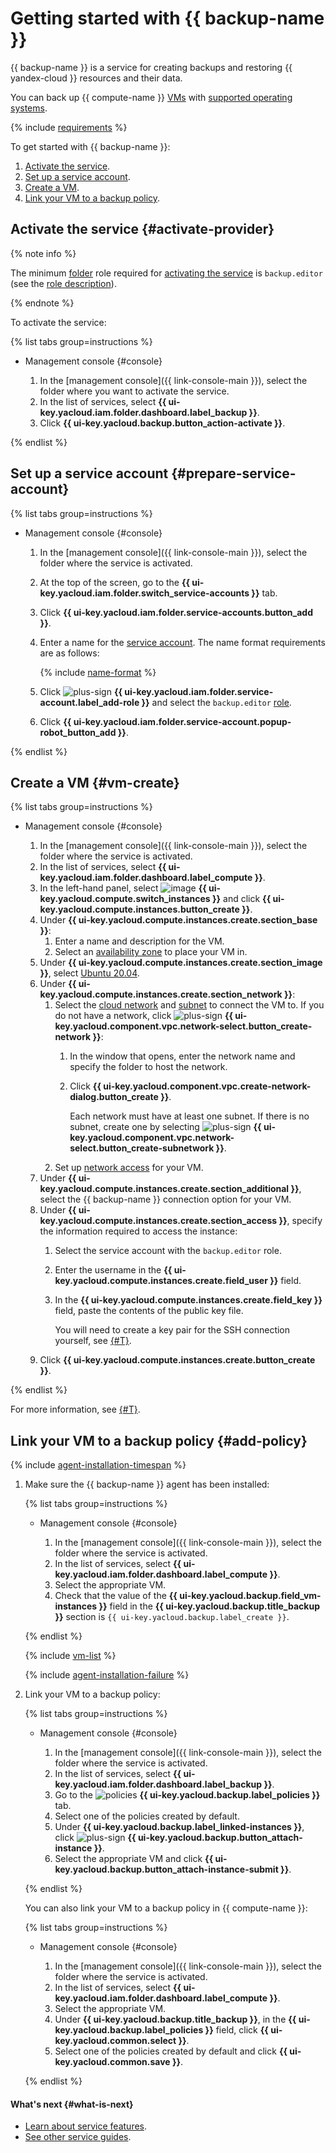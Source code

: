 # Getting started with {{ backup-name }}

{{ backup-name }} is a service for creating backups and restoring {{ yandex-cloud }} resources and their data.

You can back up {{ compute-name }} [VMs](../compute/concepts/vm.md) with [supported operating systems](concepts/vm-connection.md#os).

{% include [requirements](../_includes/backup/requirements.md) %}

To get started with {{ backup-name }}:
1. [Activate the service](#activate-provider).
1. [Set up a service account](#prepare-service-account).
1. [Create a VM](#vm-create).
1. [Link your VM to a backup policy](#add-policy).

## Activate the service {#activate-provider}

{% note info %}

The minimum [folder](../resource-manager/concepts/resources-hierarchy.md#folder) role required for [activating the service](concepts/index.md#providers) is `backup.editor` (see the [role description](security/index.md#backup-editor)).

{% endnote %}

To activate the service:

{% list tabs group=instructions %}

- Management console {#console}

   1. In the [management console]({{ link-console-main }}), select the folder where you want to activate the service.
   1. In the list of services, select **{{ ui-key.yacloud.iam.folder.dashboard.label_backup }}**.
   1. Click **{{ ui-key.yacloud.backup.button_action-activate }}**.

{% endlist %}

## Set up a service account {#prepare-service-account}

{% list tabs group=instructions %}

- Management console {#console}

   1. In the [management console]({{ link-console-main }}), select the folder where the service is activated.
   1. At the top of the screen, go to the **{{ ui-key.yacloud.iam.folder.switch_service-accounts }}** tab.
   1. Click **{{ ui-key.yacloud.iam.folder.service-accounts.button_add }}**.
   1. Enter a name for the [service account](../iam/concepts/users/service-accounts.md). The name format requirements are as follows:

      {% include [name-format](../_includes/name-format.md) %}

   1. Click ![plus-sign](../_assets/console-icons/plus.svg) **{{ ui-key.yacloud.iam.folder.service-account.label_add-role }}** and select the `backup.editor` [role](security/index.md#backup-editor).
   1. Click **{{ ui-key.yacloud.iam.folder.service-account.popup-robot_button_add }}**.

{% endlist %}

## Create a VM {#vm-create}

{% list tabs group=instructions %}

- Management console {#console}

   1. In the [management console]({{ link-console-main }}), select the folder where the service is activated.
   1. In the list of services, select **{{ ui-key.yacloud.iam.folder.dashboard.label_compute }}**.
   1. In the left-hand panel, select ![image](../_assets/console-icons/server.svg) **{{ ui-key.yacloud.compute.switch_instances }}** and click **{{ ui-key.yacloud.compute.instances.button_create }}**.
   1. Under **{{ ui-key.yacloud.compute.instances.create.section_base }}**:
      1. Enter a name and description for the VM.
      1. Select an [availability zone](../overview/concepts/geo-scope.md) to place your VM in.
   1. Under **{{ ui-key.yacloud.compute.instances.create.section_image }}**, select [Ubuntu 20.04](/marketplace/products/yc/ubuntu-20-04-lts).
   1. Under **{{ ui-key.yacloud.compute.instances.create.section_network }}**:
      1. Select the [cloud network](../vpc/concepts/network.md#network) and [subnet](../vpc/concepts/network.md#subnet) to connect the VM to. If you do not have a network, click ![plus-sign](../_assets/console-icons/plus.svg) **{{ ui-key.yacloud.component.vpc.network-select.button_create-network }}**:
         1. In the window that opens, enter the network name and specify the folder to host the network.
         1. Click **{{ ui-key.yacloud.component.vpc.create-network-dialog.button_create }}**.

            Each network must have at least one subnet. If there is no subnet, create one by selecting ![plus-sign](../_assets/console-icons/plus.svg) **{{ ui-key.yacloud.component.vpc.network-select.button_create-subnetwork }}**.
      1. Set up [network access](concepts/vm-connection.md#vm-network-access) for your VM.
   1. Under **{{ ui-key.yacloud.compute.instances.create.section_additional }}**, select the {{ backup-name }} connection option for your VM.
   1. Under **{{ ui-key.yacloud.compute.instances.create.section_access }}**, specify the information required to access the instance:
      1. Select the service account with the `backup.editor` role.
      1. Enter the username in the **{{ ui-key.yacloud.compute.instances.create.field_user }}** field.
      1. In the **{{ ui-key.yacloud.compute.instances.create.field_key }}** field, paste the contents of the public key file.

         You will need to create a key pair for the SSH connection yourself, see [{#T}](../compute/operations/vm-connect/ssh.md#creating-ssh-keys).
   1. Click **{{ ui-key.yacloud.compute.instances.create.button_create }}**.

{% endlist %}

For more information, see [{#T}](../compute/operations/index.md#vm-create).

## Link your VM to a backup policy {#add-policy}

{% include [agent-installation-timespan](../_includes/backup/agent-installation-timespan.md) %}

1. Make sure the {{ backup-name }} agent has been installed:

   {% list tabs group=instructions %}

   - Management console {#console}

      1. In the [management console]({{ link-console-main }}), select the folder where the service is activated.
      1. In the list of services, select **{{ ui-key.yacloud.iam.folder.dashboard.label_compute }}**.
      1. Select the appropriate VM.
      1. Check that the value of the **{{ ui-key.yacloud.backup.field_vm-instances }}** field in the **{{ ui-key.yacloud.backup.title_backup }}** section is `{{ ui-key.yacloud.backup.label_create }}`.

   {% endlist %}

   {% include [vm-list](../_includes/backup/vm-list.md) %}

   {% include [agent-installation-failure](../_includes/backup/agent-installation-failure.md) %}

1. Link your VM to a backup policy:

   {% list tabs group=instructions %}

   - Management console {#console}

      1. In the [management console]({{ link-console-main }}), select the folder where the service is activated.
      1. In the list of services, select **{{ ui-key.yacloud.iam.folder.dashboard.label_backup }}**.
      1. Go to the ![policies](../_assets/console-icons/calendar.svg) **{{ ui-key.yacloud.backup.label_policies }}** tab.
      1. Select one of the policies created by default.
      1. Under **{{ ui-key.yacloud.backup.label_linked-instances }}**, click ![plus-sign](../_assets/console-icons/plus.svg) **{{ ui-key.yacloud.backup.button_attach-instance }}**.
      1. Select the appropriate VM and click **{{ ui-key.yacloud.backup.button_attach-instance-submit }}**.

   {% endlist %}

   You can also link your VM to a backup policy in {{ compute-name }}:

   {% list tabs group=instructions %}

   - Management console {#console}

      1. In the [management console]({{ link-console-main }}), select the folder where the service is activated.
      1. In the list of services, select **{{ ui-key.yacloud.iam.folder.dashboard.label_compute }}**.
      1. Select the appropriate VM.
      1. Under **{{ ui-key.yacloud.backup.title_backup }}**, in the **{{ ui-key.yacloud.backup.label_policies }}** field, click **{{ ui-key.yacloud.common.select }}**.
      1. Select one of the policies created by default and click **{{ ui-key.yacloud.common.save }}**.

   {% endlist %}

#### What's next {#what-is-next}

* [Learn about service features](concepts/index.md).
* [See other service guides](operations/index.md).
